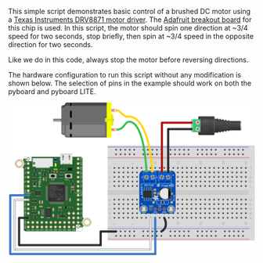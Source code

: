This simple script demonstrates basic control of a brushed DC motor using a [Texas Instruments DRV8871 motor driver](http://www.ti.com/product/DRV8871). The [Adafruit breakout board](https://www.adafruit.com/product/3190) for this chip is used. In this script, the motor should spin one direction at ~3/4 speed for two seconds, stop briefly, then spin at ~3/4 speed in the opposite direction for two seconds.

Like we do in this code, always stop the motor before reversing directions.

The hardware configuration to run this script without any modification is shown below. The selection of pins in the example should work on both the pyboard and pyboard LITE.

![Single DC Motor Hardware Setup](pyboard_breadboard_DRV8871_DCmotor.png)